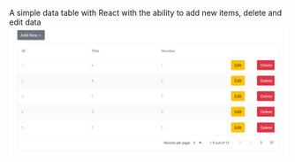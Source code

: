 A simple data table with React with the ability to add new items, delete and edit data
![preview](public/Capture.PNG)
